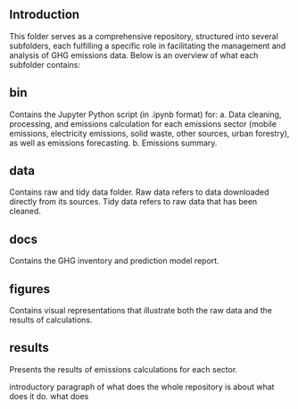 ## Introduction
This folder serves as a comprehensive repository, structured into several subfolders, each fulfilling a specific role in facilitating the management and analysis of GHG emissions data. Below is an overview of what each subfolder contains:

## bin
Contains the Jupyter Python script (in .ipynb format) for:
a. Data cleaning, processing, and emissions calculation for each emissions sector (mobile emissions, electricity emissions, solid waste, other sources, urban forestry), as well as emissions forecasting.
b. Emissions summary.

## data 
Contains raw and tidy data folder. Raw data refers to data downloaded directly from its sources. Tidy data refers to raw data that has been cleaned. 

## docs
Contains the GHG inventory and prediction model report.

## figures 
Contains visual representations that illustrate both the raw data and the results of calculations.

## results 
Presents the results of emissions calculations for each sector.

introductory paragraph of what does the whole repository is about 
what does it do.
what does 